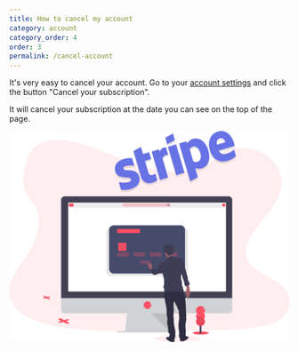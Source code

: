 ```yaml
---
title: How to cancel my account
category: account
category_order: 4
order: 3
permalink: /cancel-account
---
```


It's very easy to cancel your account. Go to your [account settings](https://simpleanalytics.com/account) and click the button "Cancel your subscription".

It will cancel your subscription at the date you can see on the top of the page.

<img class="undraw-svg" src="/images/undraw_stripe_payments.svg" alt="">
